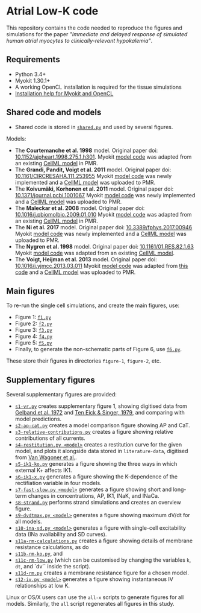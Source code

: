 # Atrial Low-K code

This repository contains the code needed to reproduce the figures and simulations for the paper _"Immediate and delayed response of simulated human atrial myocytes to clinically-relevant hypokalemia"_.

## Requirements

- Python 3.4+
- Myokit 1.30.1+
- A working OpenCL installation is required for the tissue simulations
- [Installation help for Myokit and OpenCL](http://myokit.org/install)

## Shared code and models

- Shared code is stored in [`shared.py`](./shared.py) and used by several figures.

Models:

- The **Courtemanche et al. 1998** model.
  Original paper doi: [10.1152/ajpheart.1998.275.1.h301](https://doi.org/10.1152/ajpheart.1998.275.1.h301).
  Myokit [model code](models/courtemanche-1998.mmt) was adapted from
  an existing [CellML model](https://models.physiomeproject.org/exposure/0e03bbe01606be5811691f9d5de10b65) in PMR.
- The **Grandi, Pandit, Voigt et al. 2011** model.
  Original paper doi: [10.1161/CIRCRESAHA.111.253955](https://doi.org/10.1161/CIRCRESAHA.111.253955)
  Myokit [model code](models/grandi-2011.mmt) was newly implemented
  and a [CellML model](https://models.physiomeproject.org/e/596) was uploaded to PMR.
- The **Koivumäki, Korhonen et al. 2011** model.
  Original paper doi: [10.1371/journal.pcbi.1001067](https://doi.org/10.1371/journal.pcbi.1001067)
  Myokit [model code](models/koivumaki-2011.mmt) was newly implemented
  and a [CellML model](https://models.physiomeproject.org/e/632) was uploaded to PMR.
- The **Maleckar et al. 2008** model.
  Original paper doi: [10.1016/j.pbiomolbio.2009.01.010](https://doi.org/10.1016/j.pbiomolbio.2009.01.010)
  Myokit [model code](models/maleckar-2008.mmt) was adapted from
  an existing [CellML model](https://models.physiomeproject.org/exposure/bbd802c6a6d6e69b746244f83b4fb89b) in PMR.
- The **Ni et al. 2017** model.
  Original paper doi: [10.3389/fphys.2017.00946](https://doi.org/10.3389/fphys.2017.00946)
  Myokit [model code](models/ni-2017.mmt) was newly implemented
  and a [CellML model](https://models.physiomeproject.org/e/606) was uploaded to PMR.
- The **Nygren et al. 1998** model.
  Original paper doi: [10.1161/01.RES.82.1.63](https://doi.org/10.1161/01.RES.82.1.63)
  Myokit [model code](models/nygren-1998.mmt) was adapted from
  an existing [CellML model](https://models.physiomeproject.org/exposure/ad761ce160f3b4077bbae7a004c229e3).
- The **Voigt, Heijman et al. 2013** model.
  Original paper doi: [10.1016/j.yjmcc.2013.03.011](https://doi.org/10.1016/j.yjmcc.2013.03.011)
  Myokit [model code](models/voigt-heijman-2013.mmt)
  was adapted from [this code](https://github.com/JordiHeijman/MANTA)
  and a [CellML model](https://models.physiomeproject.org/e/634) was uploaded to PMR.

## Main figures

To re-run the single cell simulations, and create the main figures, use:

- Figure 1: [`f1.py`](./f1.py)
- Figure 2: [`f2.py`](./f2.py)
- Figure 3: [`f3.py`](./f3.py)
- Figure 4: [`f4.py`](./f4.py)
- Figure 5: [`f5.py`](./f5.py)
- Finally, to generate the non-schematic parts of Figure 6, use [`f6.py`](./f6.py).

These store their figures in directories `figure-1`, `figure-2`, etc.

## Supplementary figures

Several supplementary figures are provided:

- [`s1-vr.py`](./s1-vr.py) creates supplementary figure 1, showing digitised data from [Gelband et al. 1972](https://doi.org/10.1161/01.RES.30.3.293) and [Ten Eick & Singer, 1979](https://doi.org/10.1161/01.RES.44.4.545), and comparing with model predictions.
- [`s2-ap-cat.py`](./s2-ap-cat.py) creates a model comparison figure showing AP and CaT.
- [`s3-relative-contributions.py`](./s3-relative-contributions.py) creates a figure showing relative contributions of all currents.
- [`s4-restitution.py <model>`](./s4-restitution.py) creates a restitution curve for the given model, and plots it alongside data stored in `literature-data`, digitised from [Van Wagoner et al.](https://doi.org/10.1161/01.RES.85.5.428).
- [`s5-ik1-ko.py`](./s5-ik1-ko.py) generates a figure showing the three ways in which external K+ affects IK1.
- [`s6-ik1-x.py`](./s6-ik1-x.py) generates a figure showing the K-dependence of the rectifiation variable in four models.
- [`s7-fast-slow.py <model>`](./s7-fast-slow.py) generates a figure showing short and long-term changes in concentrations, AP, IK1, INaK, and INaCa.
- [`s8-strand.py`](./s8-strand.py) performs strand simulations and creates an overview figure.
- [`s9-dvdtmax.py <model>`](./s9-dvdtmax.py) generates a figure showing maximum dV/dt for all models.
- [`s10-ina-sd.py <model>`](./s10-ina-sd.py) generates a figure with single-cell excitability data (INa availability and SD curves).
- [`s11a-rm-calculations.py`](./s11a-rm-calculations.py) creates a figure showing details of membrane resistance calculations, as do
- [`s11b-rm-ko.py`](./s11b-rm-ko.py), and
- [`s11c-rm-low.py`](./s11c-rm-low.py) (which can be customised by changing the variables `k`, `dt`, and `dv`` inside the script).
- [`s11d-rm.py`](./s11d-rm.py) creates a membrane resistance figure for a chosen model.
- [`s12-iv.py <model>`](./s12-iv.py) generates a figure showing instantaneous IV relationships at low K.

Linux or OS/X users can use the `all-x` scripts to generate figures for all models.
Similarly, the `all` script regenerates all figures in this study.


